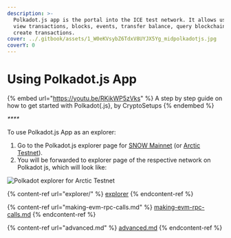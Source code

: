 ```yaml
---
description: >-
  Polkadot.js app is the portal into the ICE test network. It allows users to
  view transactions, blocks, events, transfer balance, query blockchains and
  create transactions.
cover: ../.gitbook/assets/1_W0eKVsybZ6TdxV8UYJX5Yg_midpolkadotjs.jpg
coverY: 0
---
```


# Using Polkadot.js App

{% embed url="https://youtu.be/RKikWP5zVks" %}
A step by step guide on how to get started with Polkadot{.js}, by CryptoSetups
{% endembed %}

_****_

To use Polkadot.js App as an explorer:

1. Go to the Polkadot.js explorer page for [SNOW Mainnet](https://polkadot.js.org/apps/?rpc=wss%3A%2F%2Fsnow-rpc.icenetwork.io#/explorer) (or [Arctic Testnet](https://polkadot.js.org/apps/?rpc=wss%3A%2F%2Farctic-rpc.icenetwork.io%3A9944#/explorer)).
2. You will be forwarded to explorer page of the respective network on Polkadot js, which will look like:

![Polkadot explorer for Arctic Testnet](<../.gitbook/assets/2022-05-12 13\_02\_32-Window.png>)



{% content-ref url="explorer/" %}
[explorer](explorer/)
{% endcontent-ref %}

{% content-ref url="making-evm-rpc-calls.md" %}
[making-evm-rpc-calls.md](making-evm-rpc-calls.md)
{% endcontent-ref %}

{% content-ref url="advanced.md" %}
[advanced.md](advanced.md)
{% endcontent-ref %}
